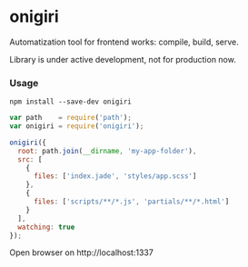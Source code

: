 # onigiri
Automatization tool for frontend works: compile, build, serve.

Library is under active development, not for production now.


### Usage
`npm install --save-dev onigiri`

```javascript
var path    = require('path');
var onigiri = require('onigiri');

onigiri({
  root: path.join(__dirname, 'my-app-folder'),
  src: [
    {
      files: ['index.jade', 'styles/app.scss']
    },
    {
      files: ['scripts/**/*.js', 'partials/**/*.html']
    }
  ],
  watching: true
});
```
Open browser on http://localhost:1337
